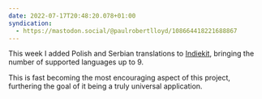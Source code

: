```yaml
---
date: 2022-07-17T20:48:20.078+01:00
syndication:
  - https://mastodon.social/@paulrobertlloyd/108664418221688867
---
```


This week I added Polish and Serbian translations to [Indiekit](https://getindiekit.com), bringing the number of supported languages up to 9.

This is fast becoming the most encouraging aspect of this project, furthering the goal of it being a truly universal application.
